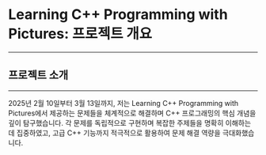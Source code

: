 
 # Learning C++ Programming with Pictures: 프로젝트 개요

 ---
 ## 프로젝트 소개

 ----
2025년 2월 10일부터 3월 13일까지, 저는 Learning C++ Programming with Pictures에서 제공하는 문제들을 체계적으로 해결하며 C++ 프로그래밍의 핵심 개념을 깊이 탐구했습니다. 
각 문제를 독립적으로 구현하며 복잡한 주제들을 명확히 이해하는 데 집중하였고, 고급 C++ 기능까지 적극적으로 활용하여 문제 해결 역량을 극대화했습니다.

#
